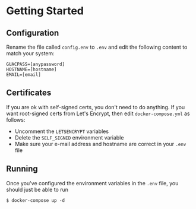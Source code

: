 # Getting Started

## Configuration

Rename the file called `config.env` to `.env` and edit the following content to match your system:

```
GUACPASS=[anypassword]
HOSTNAME=[hostname]
EMAIL=[email]
```

## Certificates

If you are ok with self-signed certs, you don't need to do anything. If you want root-signed certs from Let's Encrypt, then edit `docker-compose.yml` as follows:
- Uncomment the `LETSENCRYPT` variables
- Delete the `SELF_SIGNED` environment variable
- Make sure your e-mail address and hostname are correct in your `.env` file

## Running

Once you've configured the environment variables in the `.env` file, you should just be able to run

```
$ docker-compose up -d
```
